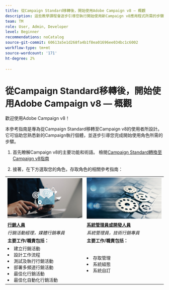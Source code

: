 ```yaml
---
title: 從Campaign Standard移轉後，開始使用Adobe Campaign v8 — 概觀
description: 這些教學課程會逐步引導您執行開始使用新Campaign v8應用程式所需的步驟。
team: TM
role: User, Admin, Developer
level: Beginner
recommendations: noCatalog
source-git-commit: 60613a5e1d268fa4b1f8ea01696ee034bc1c6002
workflow-type: tm+mt
source-wordcount: '171'
ht-degree: 2%

---
```



# 從Campaign Standard移轉後，開始使用Adobe Campaign v8 — 概觀

歡迎使用Adobe Campaign v8！

本參考指南是專為從Campaign Standard移轉至Campaign v8的使用者所設計。 它可協助您熟悉新的Campaign執行個體，並逐步引導您完成開始使用角色所需的步驟。

1. 首先瞭解Campaign v8的主要功能和術語。 檢閱[Campaign Standard轉換至Campaign v8指南](https://experienceleague.adobe.com/en/docs/campaign-web/v8/start/acs-migration)

2. 接著，在下方選取您的角色，存取角色的相關參考指南：

<table>
<tr>
  <td>
    <a href="get-started-for-marketers.md">
      <img alt="行銷活動管理員"src="./_assets/digital_marketing.jpeg"/>
    </a>
    <div>
  </td>
  <td>
  <a href="get-started-for-administrators-developers.md">
    <img alt="管理員或開發人員" src="./_assets/admin.jpeg"/>
    </a>
    <div>
  </td>
  </tr>
  <tr>
    <td>
    <a href="get-started-for-marketers.md">
    <strong>行銷人員</strong>
    </a>
    </td>
    <td>
      <a href="get-started-for-administrators-developers.md">
      <strong>系統管理員或開發人員</strong>
      </a>
    </td>
  </tr>
    <td>
    <em>行銷活動經理，媒體行銷專員</em>
    </td>
    <td>
      <em>系統管理員，技術行銷專員</em>
    </td>
  <tr>
    <td>
    <b>主要工作/職責包括：</b>
    </td>
      <td>
    <b>主要工作/職責包括：</b>
    </td>
  </tr>
  <tr>
    <td>
      <li>建立行銷活動
      <li>設計工作流程
      <li>測試及執行行銷活動
      <li>部署多頻道行銷活動
      <li>最佳化行銷活動
      <li>最佳化自動化行銷活動
    </td>
    <td>
        <li>存取管理
        <li>系統組態
        <li> 系統自訂
    </td>
</tr>
</table>
</div>
